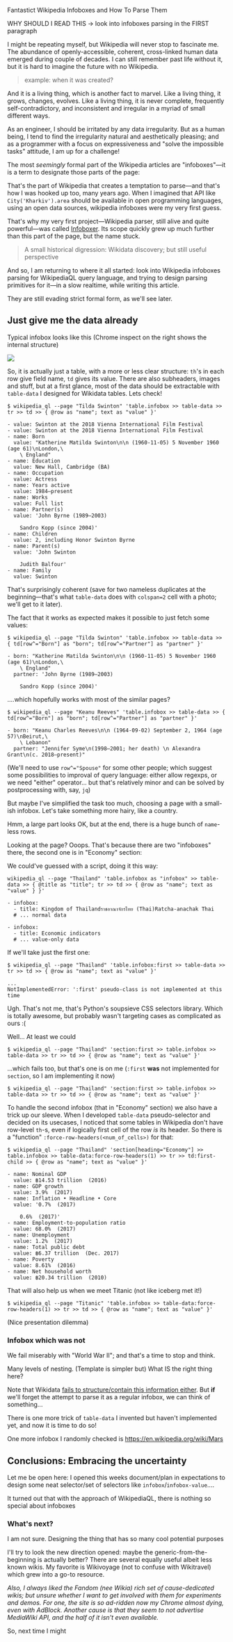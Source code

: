 Fantastict Wikipedia Infoboxes and How To Parse Them

WHY SHOULD I READ THIS → look into infoboxes parsing in the FIRST paragraph

I might be repeating myself, but Wikipedia will never stop to fascinate me. The abundance of openly-accessible, coherent, cross-linked human data emerged during couple of decades. I can still remember past life without it, but it is hard to imagine the future with no Wikipedia.

> example: when it was created?

And it is a living thing, which is another fact to marvel. Like a living thing, it grows, changes, evolves. Like a living thing, it is never complete, frequently self-contradictory, and inconsistent and irregular in a myriad of small different ways.

As an engineer, I should be irritated by any data irregularity. But as a human being, I tend to find the irregularity natural and aesthetically pleasing; and as a programmer with a focus on expressiveness and "solve the impossible tasks" attitude, I am up for a challenge!

The most _seemingly_ formal part of the Wikipedia articles are "infoboxes"—it is a term to designate those parts of the page:


That's the part of Wikipedia that creates a temptation to parse—and that's how I was hooked up too, many years ago. When I imagined that API like `City('Kharkiv').area` should be available in open programming languages, using an open data sources, wikipedia infoboxes were my very first guess.

That's why my very first project—Wikipedia parser, still alive and quite powerful—was called [Infoboxer](https://github.com/molybdenum-99/infoboxer). Its scope quickly grew up much further than this part of the page, but the name stuck.

> A small historical digression: Wikidata discovery; but still useful perspective

And so, I am returning to where it all started: look into Wikipedia infoboxes parsing for WikipediaQL query language, and trying to design parsing primitives for it—in a slow realtime, while writing this article.


They are still evading strict formal form, as we'll see later.

## Just give me the data already

Typical infobox looks like this (Chrome inspect on the right shows the internal structure)

![](image00.png)

So, it is actually just a table, with a more or less clear structure: `th`'s in each row give field name, `td` gives its value. There are also subheaders, images and stuff, but at a first glance, most of the data should be extractable with `table-data` I designed for Wikidata tables. Lets check!

```
$ wikipedia_ql --page "Tilda Swinton" 'table.infobox >> table-data >> tr >> td >> { @row as "name"; text as "value" }'

- value: Swinton at the 2018 Vienna International Film Festival
- value: Swinton at the 2018 Vienna International Film Festival
- name: Born
  value: "Katherine Matilda Swinton\n\n (1960-11-05) 5 November 1960 (age 61)\nLondon,\
    \ England"
- name: Education
  value: New Hall, Cambridge (BA)
- name: Occupation
  value: Actress
- name: Years active
  value: 1984–present
- name: Works
  value: Full list
- name: Partner(s)
  value: 'John Byrne (1989–2003)

    Sandro Kopp (since 2004)'
- name: Children
  value: 2, including Honor Swinton Byrne
- name: Parent(s)
  value: 'John Swinton

    Judith Balfour'
- name: Family
  value: Swinton
```

That's surprisingly coherent (save for two nameless duplicates at the beginning—that's what `table-data` does with `colspan=2` cell with a photo; we'll get to it later).

The fact that it works as expected makes it possible to just fetch some values:

```
$ wikipedia_ql --page "Tilda Swinton" 'table.infobox >> table-data >> { td[row^="Born"] as "born"; td[row^="Partner"] as "partner" }'

- born: "Katherine Matilda Swinton\n\n (1960-11-05) 5 November 1960 (age 61)\nLondon,\
    \ England"
  partner: 'John Byrne (1989–2003)

    Sandro Kopp (since 2004)'
```
....which hopefully works with most of the similar pages?

```
$ wikipedia_ql --page "Keanu Reeves" 'table.infobox >> table-data >> { td[row^="Born"] as "born"; td[row^="Partner"] as "partner" }'

- born: "Keanu Charles Reeves\n\n (1964-09-02) September 2, 1964 (age 57)\nBeirut,\
    \ Lebanon"
  partner: "Jennifer Syme\n(1998–2001; her death) \n Alexandra Grant\n(c. 2018–present)"
```

(We'll need to use `row^="Spouse"` for some other people; which suggest some possibilities to improval of query language: either allow regexps, or we need "either" operator... but that's relatively minor and can be solved by postprocessing with, say, `jq`)

But maybe I've simplified the task too much, choosing a page with a small-ish infobox. Let's take something more hairy, like a country.


Hmm, a large part looks OK, but at the end, there is a huge bunch of `name`-less rows.

Looking at the page? Ooops. That's because there are two "infoboxes" there, the second one is in "Economy" section:

We could've guessed with a script, doing it this way:

```
wikipedia_ql --page "Thailand" 'table.infobox as "infobox" >> table-data >> { @title as "title"; tr >> td >> { @row as "name"; text as "value" } }'

- infobox:
  - title: Kingdom of Thailandราชอาณาจักรไทย (Thai)Ratcha-anachak Thai
  # ... normal data

- infobox:
  - title: Economic indicators
  # ... value-only data
```

If we'll take just the first one:

```
$ wikipedia_ql --page "Thailand" 'table.infobox:first >> table-data >> tr >> td >> { @row as "name"; text as "value" }'

...
NotImplementedError: ':first' pseudo-class is not implemented at this time
```

Ugh. That's not me, that's Python's soupsieve CSS selectors library. Which is totally awesome, but probably wasn't targeting cases as complicated as ours :(

Well... At least we could

```
$ wikipedia_ql --page "Thailand" 'section:first >> table.infobox >> table-data >> tr >> td >> { @row as "name"; text as "value" }'
```

...which fails too, but that's one is on me (`:first` **was** not implemented for `section`, so I am implementing it now)

```
$ wikipedia_ql --page "Thailand" 'section:first >> table.infobox >> table-data >> tr >> td >> { @row as "name"; text as "value" }'
```
To handle the second infobox (that in "Economy" section) we also have a trick up our sleeve. When I developed `table-data` pseudo-selector and decided on its usecases, I noticed that some tables in Wikipedia don't have row-level `th`-s, even if logically first cell of the row _is_ its header. So there is a "function" `:force-row-headers(<num_of_cells>)` for that:

```
$ wikipedia_ql --page "Thailand" 'section[heading="Economy"] >> table.infobox >> table-data:force-row-headers(1) >> tr >> td:first-child >> { @row as "name"; text as "value" }'

- name: Nominal GDP
  value: ฿14.53 trillion  (2016)
- name: GDP growth
  value: 3.9%  (2017)
- name: Inflation • Headline • Core
  value: '0.7%  (2017)

    0.6%  (2017)'
- name: Employment-to-population ratio
  value: 68.0%  (2017)
- name: Unemployment
  value: 1.2%  (2017)
- name: Total public debt
  value: ฿6.37 trillion  (Dec. 2017)
- name: Poverty
  value: 8.61%  (2016)
- name: Net household worth
  value: ฿20.34 trillion  (2010)
```

That will also help us when we meet Titanic (not like iceberg met it!)

```
$ wikipedia_ql --page "Titanic" 'table.infobox >> table-data:force-row-headers(1) >> tr >> td >> { @row as "name"; text as "value" }'
```

(Nice presentation dilemma)

### Infobox which was not

We fail miserably with "World War II"; and that's a time to stop and think.

Many levels of nesting.
(Template is simpler but)
What IS the right thing here?

Note that Wikidata [fails to structure/contain this information either](https://www.wikidata.org/wiki/Q362).
But **if** we'll forget the attempt to parse it as a regular infobox, we can think of something...

There is one more trick of `table-data` I invented but haven't implemented yet, and now it is time to do so!

One more infobox I randomly checked is https://en.wikipedia.org/wiki/Mars

## Conclusions: Embracing the uncertainty

Let me be open here: I opened this weeks document/plan in expectations to design some neat selector/set of selectors like `infobox`/`infobox-value`....

It turned out that with the approach of WikipediaQL, there is nothing so special about infoboxes



### What's next?

I am not sure. Designing the thing that has so many cool potential purposes

I'll try to look the new direction opened: maybe the generic-from-the-beginning is actually better? There are several equally useful albeit less known wikis. My favorite is Wikivoyage (not to confuse with Wikitravel) which grew into a go-to resource.

_Also, I always liked the Fandom (nee Wikia) rich set of cause-dedicated wikis; but unsure whether I want to get involved with them for experiments and demos. For one, the site is so ad-ridden now my Chrome almost dying, even with AdBlock. Another cause is that they seem to not advertise MediaWiki API, and the half of it isn't even available._

So, next time I might
